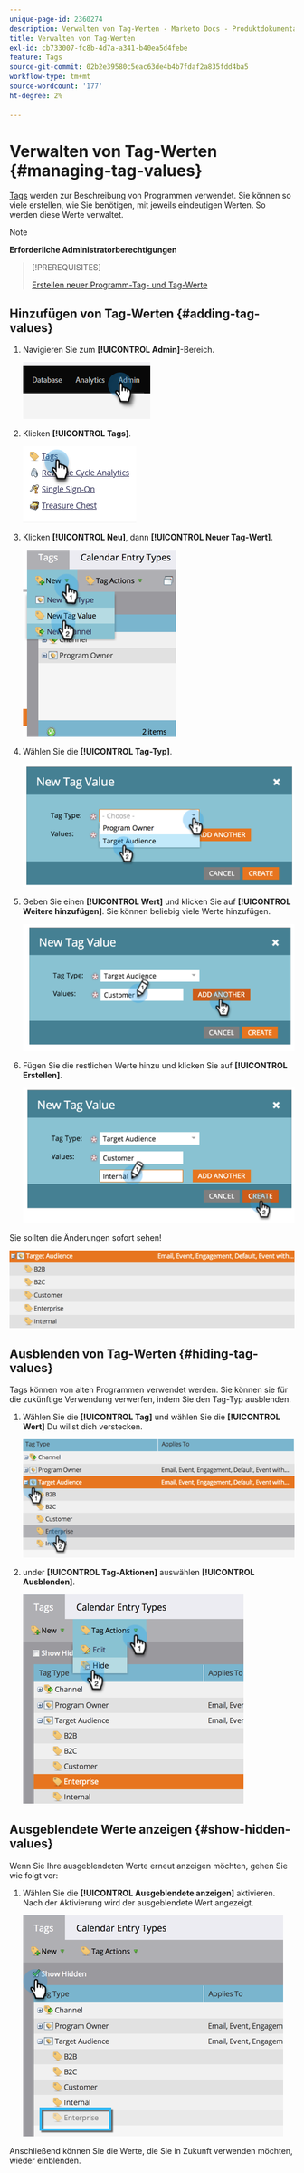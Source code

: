 ```yaml
---
unique-page-id: 2360274
description: Verwalten von Tag-Werten - Marketo Docs - Produktdokumentation
title: Verwalten von Tag-Werten
exl-id: cb733007-fc8b-4d7a-a341-b40ea5d4febe
feature: Tags
source-git-commit: 02b2e39580c5eac63de4b4b7fdaf2a835fdd4ba5
workflow-type: tm+mt
source-wordcount: '177'
ht-degree: 2%

---
```


# Verwalten von Tag-Werten {#managing-tag-values}

[Tags](/help/marketo/product-docs/core-marketo-concepts/programs/working-with-programs/understanding-tags.md) werden zur Beschreibung von Programmen verwendet. Sie können so viele erstellen, wie Sie benötigen, mit jeweils eindeutigen Werten. So werden diese Werte verwaltet.

>[!NOTE]
>
>**Erforderliche Administratorberechtigungen**

>[!PREREQUISITES]
>
>[Erstellen neuer Programm-Tag- und Tag-Werte](/help/marketo/product-docs/administration/tags/create-a-new-program-tag-and-tag-values.md)

## Hinzufügen von Tag-Werten {#adding-tag-values}

1. Navigieren Sie zum **[!UICONTROL Admin]**-Bereich.

   ![](assets/managing-tag-values-1.png)

1. Klicken **[!UICONTROL Tags]**.

   ![](assets/managing-tag-values-2.png)

1. Klicken **[!UICONTROL Neu]**, dann **[!UICONTROL Neuer Tag-Wert]**.

   ![](assets/managing-tag-values-3.png)

1. Wählen Sie die **[!UICONTROL Tag-Typ]**.

   ![](assets/managing-tag-values-4.png)

1. Geben Sie einen **[!UICONTROL Wert]** und klicken Sie auf **[!UICONTROL Weitere hinzufügen]**. Sie können beliebig viele Werte hinzufügen.

   ![](assets/managing-tag-values-5.png)

1. Fügen Sie die restlichen Werte hinzu und klicken Sie auf **[!UICONTROL Erstellen]**.

   ![](assets/managing-tag-values-6.png)

Sie sollten die Änderungen sofort sehen!

![](assets/managing-tag-values-7.png)

## Ausblenden von Tag-Werten {#hiding-tag-values}

Tags können von alten Programmen verwendet werden. Sie können sie für die zukünftige Verwendung verwerfen, indem Sie den Tag-Typ ausblenden.

1. Wählen Sie die **[!UICONTROL Tag]** und wählen Sie die **[!UICONTROL Wert]** Du willst dich verstecken.

   ![](assets/managing-tag-values-8.png)

1. under **[!UICONTROL Tag-Aktionen]** auswählen **[!UICONTROL Ausblenden]**.

   ![](assets/managing-tag-values-9.png)

## Ausgeblendete Werte anzeigen {#show-hidden-values}

Wenn Sie Ihre ausgeblendeten Werte erneut anzeigen möchten, gehen Sie wie folgt vor:

1. Wählen Sie die **[!UICONTROL Ausgeblendete anzeigen]** aktivieren. Nach der Aktivierung wird der ausgeblendete Wert angezeigt.

   ![](assets/managing-tag-values-10.png)

Anschließend können Sie die Werte, die Sie in Zukunft verwenden möchten, wieder einblenden.
